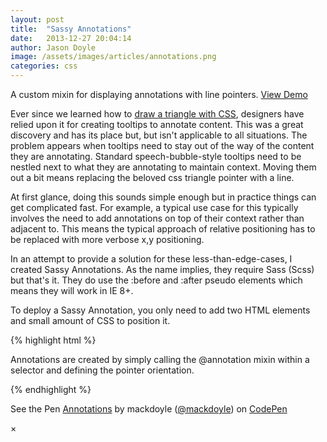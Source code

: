 ```yaml
---
layout: post
title:  "Sassy Annotations"
date:   2013-12-27 20:04:14
author: Jason Doyle
image: /assets/images/articles/annotations.png
categories: css
---
```



A custom mixin for displaying annotations with line pointers.
<a href="#" data-reveal-id="annotationModal" class="modal-link">View Demo</a>

Ever since we learned how to <a href="http://css-tricks.com/animation-css-triangles-work/" target="_blank">draw a triangle with CSS</a>, designers have relied upon it for creating tooltips
to <span data-tooltip data-options="disable_for_touch:true" class="has-tip [tip-bottom]" title="Tooltips are awesome, you should totally use them!">annotate content</span>. This was a great discovery and has its place but, but isn't applicable to all situations.
The problem appears when tooltips need to stay out of the way of the content they are annotating. Standard speech-bubble-style
tooltips need to be nestled next to what they are annotating to maintain context. Moving them out a bit means replacing the beloved css triangle
pointer with a line.

At first glance, doing this sounds simple enough but in practice things can get complicated fast. For example, a typical use
case for this typically involves the need to add annotations on top of their context rather than adjacent to. This means the typical approach of
relative positioning has to be replaced with more verbose x,y positioning.

In an attempt to provide a solution for these less-than-edge-cases, I created Sassy Annotations. As the name implies, they require Sass (Scss) but
that's it. They do use the :before and :after pseudo elements which means they will work in IE 8+.

To deploy a Sassy Annotation, you only need to add two HTML elements and small amount of CSS to position it.

{% highlight html %}
<div class="annotation-one down-right">
		<div class="endpoint"></div>
		<p>Annotations are created by simply calling the @annotation mixin within a selector and defining the pointer orientation.</p>
	</div>
{% endhighlight %}



<div id="annotationModal" class="reveal-modal" data-reveal>
  <p data-height="1200" data-theme-id="0" data-slug-hash="dayFB" data-user="mackdoyle" data-default-tab="result" class='codepen'>
    See the Pen <a href='http://codepen.io/mackdoyle/pen/dayFB'>Annotations</a> by mackdoyle (<a href='http://codepen.io/mackdoyle'>@mackdoyle</a>) on <a href='http://codepen.io'>CodePen</a>
  </p>
  <script src="//codepen.io/assets/embed/ei.js"></script>
  <a class="close-reveal-modal">&#215;</a>
</div>

